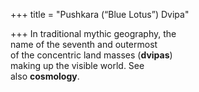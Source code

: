 +++
title = "Pushkara (“Blue Lotus”) Dvipa"

+++
In traditional mythic geography, the  
name of the seventh and outermost  
of the concentric land masses (**dvipas**)  
making up the visible world. See  
also **cosmology**.